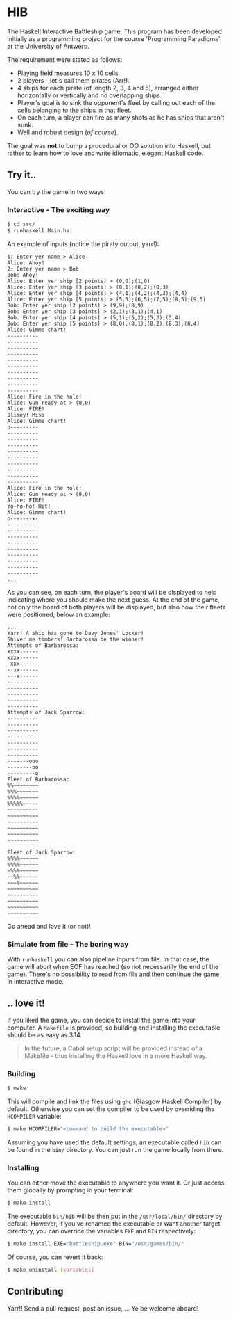 # HIB
The Haskell Interactive Battleship game. This program has been developed
initially as a programming project for the course 'Programming Paradigms' at
the University of Antwerp.

The requirement were stated as follows:

* Playing field measures 10 x 10 cells.
* 2 players - let's call them pirates (Arr!).
* 4 ships for each pirate (of length 2, 3, 4 and 5), arranged either
  horizontally or vertically and no overlapping ships.
* Player's goal is to sink the opponent's fleet by calling out each of the
  cells belonging to the ships in that fleet.
* On each turn, a player can fire as many shots as he has ships that aren't
  sunk.
* Well and robust design (*of course*).

The goal was **not** to bump a procedural or OO solution into Haskell, but
rather to learn how to love and write idiomatic, elegant Haskell code.

## Try it..
You can try the game in two ways:

### Interactive - The exciting way
```sh
$ cd src/
$ runhaskell Main.hs
```

An example of inputs (notice the piraty output, yarr!):

```no-highlight
1: Enter yer name > Alice
Alice: Ahoy!
2: Enter yer name > Bob
Bob: Ahoy!
Alice: Enter yer ship [2 points] > (0,0);(1,0)
Alice: Enter yer ship [3 points] > (0,1);(0,2);(0,3)
Alice: Enter yer ship [4 points] > (4,1);(4,2);(4,3);(4,4)
Alice: Enter yer ship [5 points] > (5,5);(6,5);(7,5);(8,5);(9,5)
Bob: Enter yer ship [2 points] > (9,9);(8,9)
Bob: Enter yer ship [3 points] > (2,1);(3,1);(4,1)
Bob: Enter yer ship [4 points] > (5,1);(5,2);(5,3);(5,4)
Bob: Enter yer ship [5 points] > (8,0);(8,1);(8,2);(8,3);(8,4)
Alice: Gimme chart!
----------
----------
----------
----------
----------
----------
----------
----------
----------
----------
Alice: Fire in the hole!
Alice: Gun ready at > (0,0)
Alice: FIRE!
Blimey! Miss!
Alice: Gimme chart!
o---------
----------
----------
----------
----------
----------
----------
----------
----------
----------
Alice: Fire in the hole!
Alice: Gun ready at > (8,0)
Alice: FIRE!
Yo-ho-ho! Hit!
Alice: Gimme chart!
o-------x-
----------
----------
----------
----------
----------
----------
----------
----------
----------
...
```

As you can see, on each turn, the player's board will be displayed to help
indicating where you should make the next guess. At the end of the game, not
only the board of both players will be displayed, but also how their fleets
were positioned, below an example:

```no-highlight
...
Yarr! A ship has gone to Davy Jones' Locker!
Shiver me timbers! Barbarossa be the winner!
Attempts of Barbarossa:
xxxx------
xxxx------
-xxx------
--xx------
---x------
----------
----------
----------
----------
----------
Attempts of Jack Sparrow:
----------
----------
----------
----------
----------
----------
----------
-------ooo
--------oo
---------o
Fleet of Barbarossa:
%%~~~~~~~~
%%%~~~~~~~
%%%%~~~~~~
%%%%%~~~~~
~~~~~~~~~~
~~~~~~~~~~
~~~~~~~~~~
~~~~~~~~~~
~~~~~~~~~~
~~~~~~~~~~

Fleet of Jack Sparrow:
%%%%~~~~~~
%%%%~~~~~~
~%%%~~~~~~
~~%%~~~~~~
~~~%~~~~~~
~~~~~~~~~~
~~~~~~~~~~
~~~~~~~~~~
~~~~~~~~~~
~~~~~~~~~~
```

Go ahead and love it (or not)!

### Simulate from file - The boring way
With `runhaskell` you can also pipeline inputs from file. In that case, the
game will abort when EOF has reached (so not necessarilly the end of the game).
There's no possibility to read from file and then continue the game in
interactive mode.

## .. love it!
If you liked the game, you can decide to install the game into your computer.
A `Makefile` is provided, so building and installing the executable should be
as easy as 3.14.

> In the future, a Cabal setup script will be provided instead of a Makefile -
> thus installing the Haskell love in a more Haskell way.

### Building
```sh
$ make
```

This will compile and link the files using `ghc` (Glasgow Haskell Compiler) by
default. Otherwise you can set the compiler to be used by overriding the
`HCOMPILER` variable:

```sh
$ make HCOMPILER="<command to build the executable>"
```

Assuming you have used the default settings, an executable called `hib` can be
found in the `bin/` directory. You can just run the game locally from there.

### Installing
You can either move the executable to anywhere you want it. Or just access them
globally by prompting in your terminal:

```sh
$ make install
```

The executable `bin/hib` will be then put in the `/usr/local/bin/` directory by
default. However, if you've renamed the executable or want another target
directory, you can override the variables `EXE` and `BIN` respectively:

```sh
$ make install EXE="battleship.exe" BIN="/usr/games/bin/"
```

Of course, you can revert it back:

```sh
$ make uninstall [variables]
```

## Contributing
Yarr!! Send a pull request, post an issue, ... Ye be welcome aboard!
